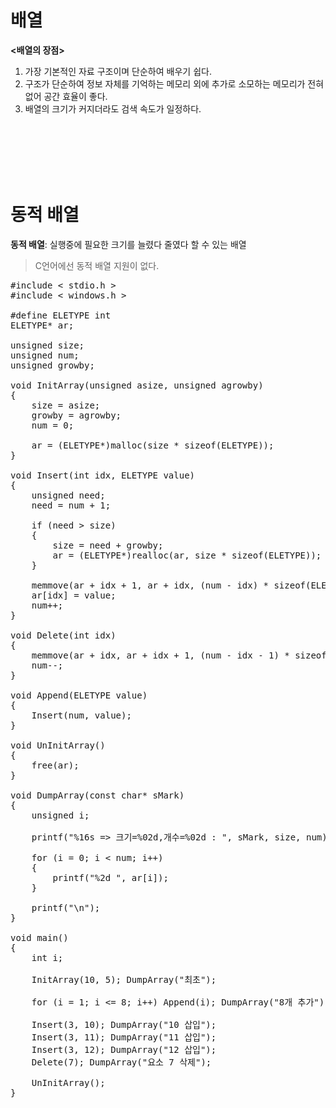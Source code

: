 # 배열
**<배열의 장점>**
1. 가장 기본적인 자료 구조이며 단순하여 배우기 쉽다.
2. 구조가 단순하여 정보 자체를 기억하는 메모리 외에 추가로 소모하는 메모리가 전혀 없어 공간 효율이 좋다.
3. 배열의 크기가 커지더라도 검색 속도가 일정하다.

<br><br><br><br><br>

# 동적 배열
**동적 배열**: 실행중에 필요한 크기를 늘렸다 줄였다 할 수 있는 배열
> C언어에선 동적 배열 지원이 없다.

<pre>#include < stdio.h >
#include < windows.h >

#define ELETYPE int
ELETYPE* ar;

unsigned size;
unsigned num;
unsigned growby;

void InitArray(unsigned asize, unsigned agrowby)
{
    size = asize;
    growby = agrowby;
    num = 0;

    ar = (ELETYPE*)malloc(size * sizeof(ELETYPE));
}

void Insert(int idx, ELETYPE value)
{
    unsigned need;
    need = num + 1;

    if (need > size)
    {
        size = need + growby;
        ar = (ELETYPE*)realloc(ar, size * sizeof(ELETYPE));
    }

    memmove(ar + idx + 1, ar + idx, (num - idx) * sizeof(ELETYPE));
    ar[idx] = value;
    num++;
}

void Delete(int idx)
{
    memmove(ar + idx, ar + idx + 1, (num - idx - 1) * sizeof(ELETYPE));
    num--;
}

void Append(ELETYPE value)
{
    Insert(num, value);
}

void UnInitArray()
{
    free(ar);
}

void DumpArray(const char* sMark)
{
    unsigned i;

    printf("%16s => 크기=%02d,개수=%02d : ", sMark, size, num);

    for (i = 0; i < num; i++)
    {
        printf("%2d ", ar[i]);
    }

    printf("\n");
}

void main()
{
    int i;

    InitArray(10, 5); DumpArray("최초");

    for (i = 1; i <= 8; i++) Append(i); DumpArray("8개 추가");

    Insert(3, 10); DumpArray("10 삽입");
    Insert(3, 11); DumpArray("11 삽입");
    Insert(3, 12); DumpArray("12 삽입");
    Delete(7); DumpArray("요소 7 삭제");

    UnInitArray();
}</pre>
